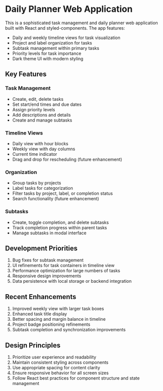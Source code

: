 # Daily Planner Web Application

This is a sophisticated task management and daily planner web application built with React and styled-components. The app features:

- Daily and weekly timeline views for task visualization
- Project and label organization for tasks
- Subtask management within primary tasks
- Priority levels for task importance
- Dark theme UI with modern styling

## Key Features

### Task Management
- Create, edit, delete tasks
- Set start/end times and due dates
- Assign priority levels
- Add descriptions and details
- Create and manage subtasks

### Timeline Views
- Daily view with hour blocks
- Weekly view with day columns
- Current time indicator
- Drag and drop for rescheduling (future enhancement)

### Organization
- Group tasks by projects
- Label tasks for categorization
- Filter tasks by project, label, or completion status
- Search functionality (future enhancement)

### Subtasks
- Create, toggle completion, and delete subtasks
- Track completion progress within parent tasks
- Manage subtasks in modal interface

## Development Priorities
1. Bug fixes for subtask management
2. UI refinements for task containers in timeline view
3. Performance optimization for large numbers of tasks
4. Responsive design improvements
5. Data persistence with local storage or backend integration

## Recent Enhancements
1. Improved weekly view with larger task boxes
2. Enhanced task title display
3. Better spacing and margin balance in timeline
4. Project badge positioning refinements
5. Subtask completion and synchronization improvements

## Design Principles
1. Prioritize user experience and readability
2. Maintain consistent styling across components
3. Use appropriate spacing for content clarity
4. Ensure responsive behavior for all screen sizes
5. Follow React best practices for component structure and state management
